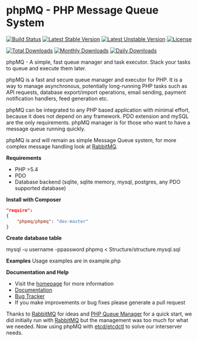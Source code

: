 phpMQ - PHP Message Queue System
======

[![Build Status](https://travis-ci.org/phpMQ/phpMQ.svg)](https://travis-ci.org/phpMQ/phpMQ)
[![Latest Stable Version](https://poser.pugx.org/phpmq/phpmq/v/stable.svg)](https://packagist.org/packages/phpmq/phpmq) 
[![Latest Unstable Version](https://poser.pugx.org/phpmq/phpmq/v/unstable.svg)](https://packagist.org/packages/phpmq/phpmq) 
[![License](https://poser.pugx.org/phpmq/phpmq/license.svg)](http://opensource.org/licenses/MIT)

[![Total Downloads](https://poser.pugx.org/phpmq/phpmq/downloads.svg)](https://packagist.org/packages/phpmq/phpmq) 
[![Monthly Downloads](https://poser.pugx.org/phpmq/phpmq/d/monthly.png)](https://packagist.org/packages/phpmq/phpmq)
[![Daily Downloads](https://poser.pugx.org/phpmq/phpmq/d/daily.png)](https://packagist.org/packages/phpmq/phpmq)

phpMQ - A simple, fast queue manager and task executor. Stack your tasks to queue and execute them later.

phpMQ is a fast and secure queue manager and executor for PHP. It is a way to manage asynchronous, potentially long-running PHP tasks such as API requests, database export/import operations, email sending, payment notification handlers, feed generation etc.

phpMQ can be integrated to any PHP based application with minimal effort, because it does not depend on any framework. PDO extension and mySQL are the only requirements. phpMQ manager is for those who want to have a message queue running quickly.

phpMQ is and will remain as simple Message Queue system, for more complex message handling look at [RabbitMQ](http://rabitmq.com).

**Requirements**

 * PHP >5.4
 * PDO
 * Database backend (sqlite, sqlite memory, mysql, postgres, any PDO supported database)

**Install with Composer**

```json
"require": 
{
    "phpmq/phpmq": "dev-master"
}
```

**Сreate database table** 

mysql -u username -ppassword phpmq < Structure/structure.mysql.sql

**Examples**
Usage examples are in example.php

**Documentation and Help**

 * Visit the [homepage](http://phpmq.org/) for more information
 * [Documentation](https://phpmq.readme.io)
 * [Bug Tracker](https://github.com/phpmq/phpmq/issues)
 * If you make improvements or bug fixes please generate a pull request

Thanks to [RabbitMQ](http://rabbitmq.com) for ideas and [PHP Queue Manager](http://fordnox.github.io/php-queue-manager/) for a quick start, we did initially run with [RabbitMQ](http://rabbitmq.com) but the management was too much for what we needed. Now using phpMQ with [etcd/etcdctl](https://github.com/coreos/etcd) to solve our interserver needs.
